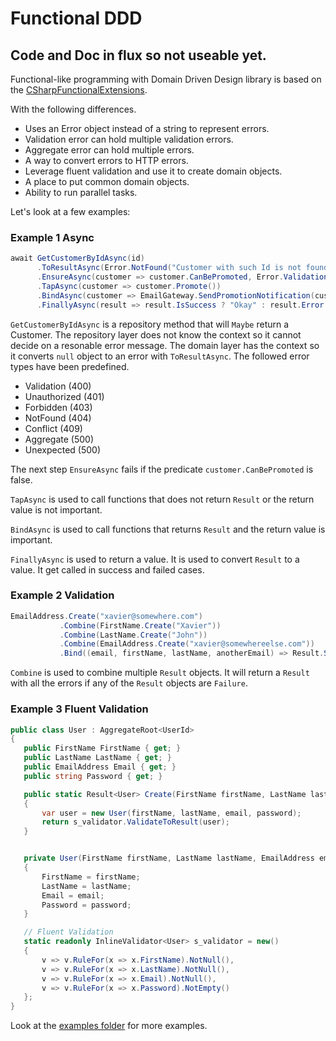 # Functional DDD

## Code and Doc in flux so not useable yet.

Functional-like programming with Domain Driven Design library is based on the 
[CSharpFunctionalExtensions](https://github.com/vkhorikov/CSharpFunctionalExtensions).

With the following differences.

- Uses an Error object instead of a string to represent errors.
- Validation error can hold multiple validation errors.
- Aggregate error can hold multiple errors.
- A way to convert errors to HTTP errors.
- Leverage fluent validation and use it to create domain objects.
- A place to put common domain objects.
- Ability to run parallel tasks.
    
 Let's look at a few examples:
 
 ### Example 1 Async
 ```csharp
 await GetCustomerByIdAsync(id)
       .ToResultAsync(Error.NotFound("Customer with such Id is not found: " + id))
       .EnsureAsync(customer => customer.CanBePromoted, Error.Validation("The customer has the highest status possible"))
       .TapAsync(customer => customer.Promote())
       .BindAsync(customer => EmailGateway.SendPromotionNotification(customer.Email))
       .FinallyAsync(result => result.IsSuccess ? "Okay" : result.Error.Message);
 ```

 

 `GetCustomerByIdAsync` is a repository method that will `Maybe` return a Customer. 
 The repository layer does not know the context so it cannot decide on a resonable error message.
 The domain layer has the context so it converts `null` object to an error with `ToResultAsync`. 
 The followed error types have been predefined.
 
- Validation (400)
- Unauthorized (401)
- Forbidden (403)
- NotFound (404)
- Conflict (409)
- Aggregate (500)
- Unexpected (500)
 
 The next step `EnsureAsync` fails if the predicate `customer.CanBePromoted` is false.
 
 `TapAsync` is used to call functions that does not return `Result` or the return value is not important.
 
 `BindAsync` is used to call functions that returns `Result` and the return value is important.
 
 `FinallyAsync` is used to return a value. It is used to convert `Result` to a value. It get called in success and failed cases.

 ### Example 2 Validation
 ```csharp
 EmailAddress.Create("xavier@somewhere.com")
            .Combine(FirstName.Create("Xavier"))
            .Combine(LastName.Create("John"))
            .Combine(EmailAddress.Create("xavier@somewhereelse.com"))
            .Bind((email, firstName, lastName, anotherEmail) => Result.Success(string.Join(" ", firstName, lastName, email, anotherEmail)));
 ```

 `Combine` is used to combine multiple `Result` objects. It will return a `Result` with all the errors if any of the `Result` objects are `Failure`.
 
 ### Example 3 Fluent Validation
 ```csharp
 public class User : AggregateRoot<UserId>
{
    public FirstName FirstName { get; }
    public LastName LastName { get; }
    public EmailAddress Email { get; }
    public string Password { get; }

    public static Result<User> Create(FirstName firstName, LastName lastName, EmailAddress email, string password)
    {
        var user = new User(firstName, lastName, email, password);
        return s_validator.ValidateToResult(user);
    }


    private User(FirstName firstName, LastName lastName, EmailAddress email, string password) : base(UserId.CreateUnique())
    {
        FirstName = firstName;
        LastName = lastName;
        Email = email;
        Password = password;
    }

    // Fluent Validation
    static readonly InlineValidator<User> s_validator = new()
    {
        v => v.RuleFor(x => x.FirstName).NotNull(),
        v => v.RuleFor(x => x.LastName).NotNull(),
        v => v.RuleFor(x => x.Email).NotNull(),
        v => v.RuleFor(x => x.Password).NotEmpty()
    };
}
 ```

 Look at the [examples folder](https://github.com/xavierjohn/FunctionalDDD/tree/main/Examples) for more examples.